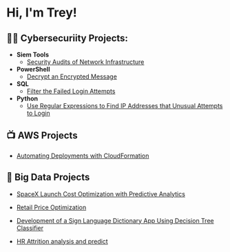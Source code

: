 <h1>Hi, I'm Trey!</h1>

<h2>👨‍💻 Cybersecuriity Projects:</h2>

- <b>Siem Tools</b>
  - <a href="https://awslabs.notion.site/Analyze-first-packet-400a916c98ff4233b2e01bab16d56656"> Security Audits of Network Infrastructure </a>
- <b>PowerShell</b>
  - [Decrypt an Encrypted Message](https://awslabs.notion.site/Decrypt-an-encrypted-message-021c70f3946b45858bbf87218748aa50?pvs=4)
- <b>SQL</b>
  - [Filter the Failed Login Attempts](https://awslabs.notion.site/Filter-with-AND-OR-and-NOT-5c5380745fb043809f4b4eeefa8a6ff4?pvs=4)
- <b>Python</b>
  - [Use Regular Expressions to Find IP Addresses that Unusual Attempts to Login](https://awslabs.notion.site/Use-regular-expressions-to-find-patterns-ab447aa8ba1a424d91bf0fc0e8b89791?pvs=4)

<h2>📺 AWS Projects</h2>

- [Automating Deployments with CloudFormation](https://awslabs.notion.site/Automating-Deployments-with-AWS-CloudFormation-e609a237a05549fea97b92001e4d9da3?pvs=4)

<h2> 🤳 Big Data Projects</h2>

- <a href=https://github.com/rachata072/SpaceX-Data-Science.git>SpaceX Launch Cost Optimization with Predictive Analytics</a>

- <a href=https://github.com/rachata072/Retail-Price-Optimization.git> Retail Price Optimization </a>

- <a href=https://github.com/rachata072/Development-of-a-Sign-Language-Dictionary-App-Using-Supervised-Learning.git> Development of a Sign Language Dictionary App Using Decision Tree Classifier </a>

- <a href=https://github.com/rachata072/HR-Attrition-EDA-and-Prediction.git> HR Attrition analysis and predict </a>
